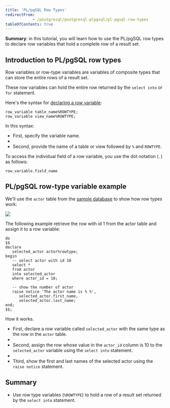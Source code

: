 ```yaml
---
title: 'PL/pgSQL Row Types'
redirectFrom: 
            - /postgresql/postgresql-plpgsql/pl-pgsql-row-types
tableOfContents: true
---
```



**Summary**: in this tutorial, you will learn how to use the PL/pgSQL row types to declare row variables that hold a complete row of a result set.

## Introduction to PL/pgSQL row types

Row variables or row-type variables are variables of composite types that can store the entire rows of a result set.

These row variables can hold the entire row returned by the `select into` or `for` statement.

Here's the syntax for [declaring a row variable](/postgresql/postgresql-plpgsql/plpgsql-variables):

```
row_variable table_name%ROWTYPE;
row_variable view_name%ROWTYPE;
```

In this syntax:

- First, specify the variable name.
-
- Second, provide the name of a table or view followed by `%` and `ROWTYPE`.

To access the individual field of a row variable, you use the dot notation (`.`) as follows:

```
row_variable.field_name
```

## PL/pgSQL row-type variable example

We'll use the `actor` table from the [sample database](/postgresql/postgresql-getting-started/postgresql-sample-database) to show how row types work:

![](/postgresqltutorial_data/actor.png)

The following example retrieve the row with id 1 from the actor table and assign it to a row variable:

```
do
$$
declare
   selected_actor actor%rowtype;
begin
   -- select actor with id 10
   select *
   from actor
   into selected_actor
   where actor_id = 10;

   -- show the number of actor
   raise notice 'The actor name is % %',
      selected_actor.first_name,
      selected_actor.last_name;
end;
$$;
```

How it works.

- First, declare a row variable called `selected_actor` with the same type as the row in the `actor` table.
-
- Second, assign the row whose value in the `actor_id` column is 10 to the `selected_actor` variable using the `select into` statement.
-
- Third, show the first and last names of the selected actor using the `raise notice` statement.

## Summary

- Use row type variables (`%ROWTYPE`) to hold a row of a result set returned by the `select into` statement.
